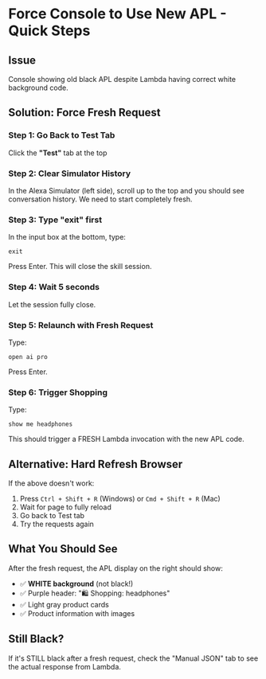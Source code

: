 # Force Console to Use New APL - Quick Steps

## Issue
Console showing old black APL despite Lambda having correct white background code.

## Solution: Force Fresh Request

### Step 1: Go Back to Test Tab
Click the **"Test"** tab at the top

### Step 2: Clear Simulator History
In the Alexa Simulator (left side), scroll up to the top and you should see conversation history. We need to start completely fresh.

### Step 3: Type "exit" first
In the input box at the bottom, type:
```
exit
```
Press Enter. This will close the skill session.

### Step 4: Wait 5 seconds
Let the session fully close.

### Step 5: Relaunch with Fresh Request
Type:
```
open ai pro
```
Press Enter.

### Step 6: Trigger Shopping
Type:
```
show me headphones
```

This should trigger a FRESH Lambda invocation with the new APL code.

## Alternative: Hard Refresh Browser

If the above doesn't work:

1. Press `Ctrl + Shift + R` (Windows) or `Cmd + Shift + R` (Mac)
2. Wait for page to fully reload
3. Go back to Test tab
4. Try the requests again

## What You Should See

After the fresh request, the APL display on the right should show:
- ✅ **WHITE background** (not black!)
- ✅ Purple header: "🛍️ Shopping: headphones"
- ✅ Light gray product cards
- ✅ Product information with images

## Still Black?

If it's STILL black after a fresh request, check the "Manual JSON" tab to see the actual response from Lambda.


